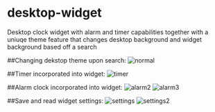 # desktop-widget
Desktop clock widget with alarm and timer capabilities together with a uniuqe theme feature that changes desktop background and widget background based off a search

##Changing dekstop theme upon search:
![normal](https://user-images.githubusercontent.com/116427976/202636870-49ea8dad-3cf5-46e6-b5ef-3dd6d0b94741.png)


##Timer incorporated into widget:
![timer](https://user-images.githubusercontent.com/116427976/202636868-b9ca5d73-18ae-44b1-96a3-0b3094f9ca9e.png)


##Alarm clock incorporated into widget:
![alarm2](https://user-images.githubusercontent.com/116427976/202636853-3d70da29-9bc8-4622-a7a2-9fe015a57fa9.png)
![alarm3](https://user-images.githubusercontent.com/116427976/202636844-9c3657ee-cdab-4797-ba3e-a87783cca338.png)

##Save and read widget settings:
![settings](https://user-images.githubusercontent.com/116427976/202636836-9c8ae850-dc93-4cec-8f50-43a752afed40.png)
![settings2](https://user-images.githubusercontent.com/116427976/202636826-51f90de2-35cb-4d69-9a12-d86609bf034c.png)
